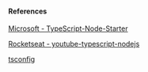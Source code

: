#### References

[Microsoft - TypeScript-Node-Starter](https://github.com/Microsoft/TypeScript-Node-Starter#typescript-node-starter)

[Rocketseat - youtube-typescript-nodejs](https://github.com/Rocketseat/youtube-typescript-nodejs)

[tsconfig](http://json.schemastore.org/tsconfig)
